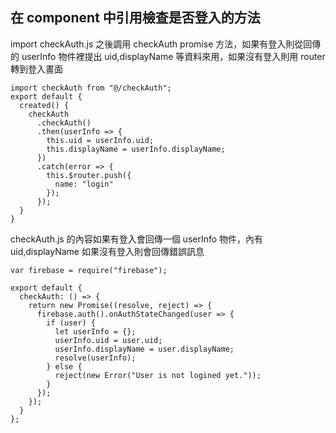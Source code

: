 ## 在 component 中引用檢查是否登入的方法

import checkAuth.js 之後調用 checkAuth promise 方法，如果有登入則從回傳的 userInfo 物件裡提出 uid,displayName 等資料來用，如果沒有登入則用 router 轉到登入畫面

```
import checkAuth from "@/checkAuth";
export default {
  created() {
    checkAuth
      .checkAuth()
      .then(userInfo => {
        this.uid = userInfo.uid;
        this.displayName = userInfo.displayName;
      })
      .catch(error => {
        this.$router.push({
          name: "login"
        });
      });
  }
}
```

checkAuth.js 的內容如果有登入會回傳一個 userInfo 物件，內有 uid,displayName
如果沒有登入則會回傳錯誤訊息

```
var firebase = require("firebase");

export default {
  checkAuth: () => {
    return new Promise((resolve, reject) => {
      firebase.auth().onAuthStateChanged(user => {
        if (user) {
          let userInfo = {};
          userInfo.uid = user.uid;
          userInfo.displayName = user.displayName;
          resolve(userInfo);
        } else {
          reject(new Error("User is not logined yet."));
        }
      });
    });
  }
};
```
